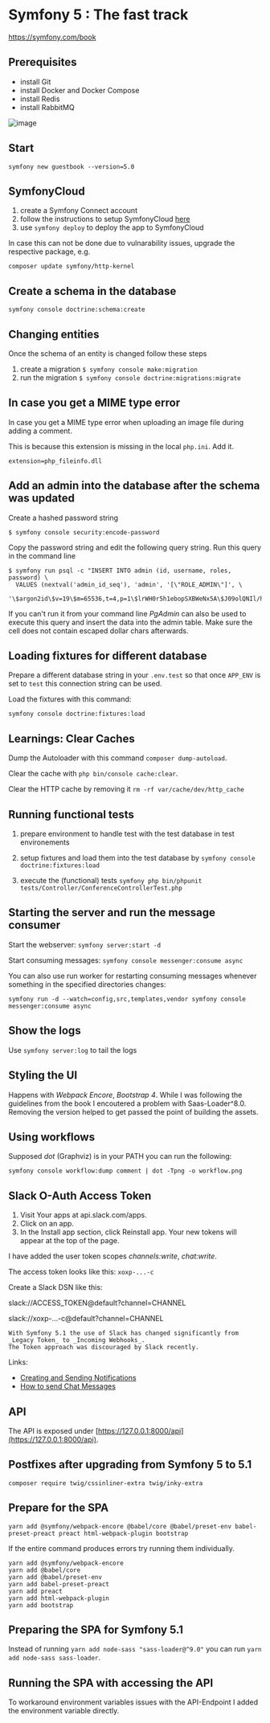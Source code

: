 # Symfony 5 : The fast track

https://symfony.com/book

## Prerequisites

- install Git
- install Docker and Docker Compose
- install Redis
- install RabbitMQ

![image](./images/check-requirements.png)

## Start

`symfony new guestbook --version=5.0`

## SymfonyCloud

1. create a Symfony Connect account
2. follow the instructions to setup SymfonyCloud [here](https://symfony.com/doc/current/cloud/getting-started.html#installing-the-cli-tool)
3. use `symfony deploy` to deploy the app to SymfonyCloud

In case this can not be done due to vulnarability issues, upgrade the respective package, e.g.

`composer update symfony/http-kernel`

## Create a schema in the database

`symfony console doctrine:schema:create`

## Changing entities

Once the schema of an entity is changed follow these steps

1. create a migration `$ symfony console make:migration`
2. run the migration `$ symfony console doctrine:migrations:migrate`

## In case you get a MIME type error

In case you get a MIME type error when uploading an image file during adding a comment.

This is because this extension is missing in the local `php.ini`. Add it.

`extension=php_fileinfo.dll`

## Add an admin into the database after the schema was updated

Create a hashed password string

```
$ symfony console security:encode-password
```

Copy the password string and edit the following query string.
Run this query in the command line

```
$ symfony run psql -c "INSERT INTO admin (id, username, roles, password) \
  VALUES (nextval('admin_id_seq'), 'admin', '[\"ROLE_ADMIN\"]', \
  '\$argon2id\$v=19\$m=65536,t=4,p=1\$lrWH0r5h1ebopSXBWeNx5A\$J09olQNIl/hzka+DiV7Umd8dsiN0sSAz3GBJoqbb3h8')"
```

If you can't run it from your command line *PgAdmin* can also be used to execute this query and insert the data into the admin table. Make sure the cell does not contain escaped dollar chars afterwards.

## Loading fixtures for different database

Prepare a different database string in your `.env.test` so that once `APP_ENV` is set to `test` this connection string can be used.

Load the fixtures with this command:

`symfony console doctrine:fixtures:load`

## Learnings: Clear Caches

Dump the Autoloader with this command `composer dump-autoload`.

Clear the cache with `php bin/console cache:clear`.

Clear the HTTP cache by removing it `rm -rf var/cache/dev/http_cache`

## Running functional tests

1. prepare environment to handle test with the test database in test environements

2. setup fixtures and load them into the test database by `symfony console doctrine:fixtures:load`

3. execute the (functional) tests `symfony php bin/phpunit tests/Controller/ConferenceControllerTest.php`

## Starting the server and run the message consumer

Start the webserver: `symfony server:start -d`

Start consuming messages: `symfony console messenger:consume async`

You can also use run worker for restarting consuming messages whenever something in the specified directories changes:

`symfony run -d --watch=config,src,templates,vendor symfony console messenger:consume async`

## Show the logs

Use `symfony server:log` to tail the logs

## Styling the UI

Happens with _Webpack Encore_, _Bootstrap 4_.
While I was following the guidelines from the book I encoutered a problem with Saas-Loader^8.0.
Removing the version helped to get passed the point of building the assets.

## Using workflows

Supposed _dot_ (Graphviz) is in your PATH you can run the following:

`symfony console workflow:dump comment | dot -Tpng -o workflow.png`

## Slack O-Auth Access Token

1. Visit Your apps at api.slack.com/apps.
2. Click on an app.
3. In the Install app section, click Reinstall app. Your new tokens will appear at the top of the page.

I have added the user token scopes _channels:write_, _chat:write_.

The access token looks like this: 
`xoxp-...-c`

Create a Slack DSN like this:

slack://ACCESS_TOKEN@default?channel=CHANNEL

slack://xoxp-...-c@default?channel=CHANNEL

~~~
With Symfony 5.1 the use of Slack has changed significantly from _Legacy Token_ to _Incoming Webhooks_.
The Token approach was discouraged by Slack recently.
~~~

Links:
- [Creating and Sending Notifications](https://symfony.com/doc/current/notifier.html)
- [How to send Chat Messages](https://symfony.com/doc/current/notifier/chatters.html)

## API

The API is exposed under [https://127.0.0.1:8000/api](https://127.0.0.1:8000/api).

## Postfixes after upgrading from Symfony 5 to 5.1

`composer require twig/cssinliner-extra twig/inky-extra`

## Prepare for the SPA

`yarn add @symfony/webpack-encore @babel/core @babel/preset-env babel-preset-preact preact html-webpack-plugin bootstrap`

If the entire command produces errors try running them individually.

~~~
yarn add @symfony/webpack-encore
yarn add @babel/core
yarn add @babel/preset-env
yarn add babel-preset-preact
yarn add preact
yarn add html-webpack-plugin
yarn add bootstrap
~~~

## Preparing the SPA for Symfony 5.1

Instead of running `yarn add node-sass "sass-loader@^9.0"` you can run `yarn add node-sass sass-loader`.

## Running the SPA with accessing the API

To workaround environment variables issues with the API-Endpoint I added the environment variable directly.